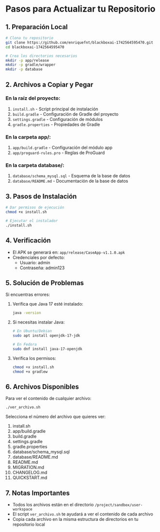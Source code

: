 # Pasos para Actualizar tu Repositorio

## 1. Preparación Local
```bash
# Clona tu repositorio
git clone https://github.com/enriquefnt/blackboxai-1742564595470.git
cd blackboxai-1742564595470

# Crea los directorios necesarios
mkdir -p app/release
mkdir -p gradle/wrapper
mkdir -p database
```

## 2. Archivos a Copiar y Pegar

### En la raíz del proyecto:
1. `install.sh` - Script principal de instalación
2. `build.gradle` - Configuración de Gradle del proyecto
3. `settings.gradle` - Configuración de módulos
4. `gradle.properties` - Propiedades de Gradle

### En la carpeta app/:
1. `app/build.gradle` - Configuración del módulo app
2. `app/proguard-rules.pro` - Reglas de ProGuard

### En la carpeta database/:
1. `database/schema_mysql.sql` - Esquema de la base de datos
2. `database/README.md` - Documentación de la base de datos

## 3. Pasos de Instalación
```bash
# Dar permisos de ejecución
chmod +x install.sh

# Ejecutar el instalador
./install.sh
```

## 4. Verificación
- El APK se generará en: `app/release/CaseApp-v1.1.0.apk`
- Credenciales por defecto:
  * Usuario: admin
  * Contraseña: admin123

## 5. Solución de Problemas

Si encuentras errores:
1. Verifica que Java 17 esté instalado:
   ```bash
   java -version
   ```

2. Si necesitas instalar Java:
   ```bash
   # En Ubuntu/Debian
   sudo apt install openjdk-17-jdk

   # En Fedora
   sudo dnf install java-17-openjdk
   ```

3. Verifica los permisos:
   ```bash
   chmod +x install.sh
   chmod +x gradlew
   ```

## 6. Archivos Disponibles

Para ver el contenido de cualquier archivo:
```bash
./ver_archivo.sh
```

Selecciona el número del archivo que quieres ver:
1. install.sh
2. app/build.gradle
3. build.gradle
4. settings.gradle
5. gradle.properties
6. database/schema_mysql.sql
7. database/README.md
8. README.md
9. MIGRATION.md
10. CHANGELOG.md
11. QUICKSTART.md

## 7. Notas Importantes
- Todos los archivos están en el directorio `/project/sandbox/user-workspace`
- El script `ver_archivo.sh` te ayudará a ver el contenido de cada archivo
- Copia cada archivo en la misma estructura de directorios en tu repositorio local